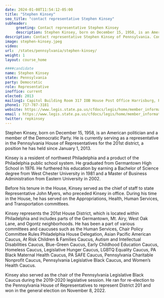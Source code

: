 ```yaml
---
date: 2024-01-08T11:54:12-05:00
title: "Stephen Kinsey"
seo_title: "contact representative Stephen Kinsey"
subheader:
     greeting: Contact representative Stephen Kinsey
     description: Stephen Kinsey, born on December 15, 1958, is an American politician and a member of the Democratic Party. He is currently serving as a representative in the Pennsylvania House of Representatives for the 201st district, a position he has held since January 1, 2013.
description: Contact representative Stephen Kinsey of Pennsylvania. Contact information for Stephen Kinsey includes email address, phone number, and mailing address.
image: stephen-kinsey.jpeg
video:
url:  /states/pennsylvania/stephen-kinsey/
weight: 1
layout: course_home

####candidate
name: Stephen Kinsey
state: Pennsylvania
party: Democratic
role: Representative
inoffice: current
elected: 2013
mailing1: Capitol Building Room 317 IOB House Post Office Harrisburg, PA 17120
phone1: 717-787-3181
website: https://www.legis.state.pa.us/cfdocs/legis/home/member_information/House_bio.cfm?id=1637/
email : https://www.legis.state.pa.us/cfdocs/legis/home/member_information/House_bio.cfm?id=1637/
twitter: repkinsey
---
```


Stephen Kinsey, born on December 15, 1958, is an American politician and a member of the Democratic Party. He is currently serving as a representative in the Pennsylvania House of Representatives for the 201st district, a position he has held since January 1, 2013.

Kinsey is a resident of northwest Philadelphia and a product of the Philadelphia public school system. He graduated from Germantown High School in 1976. He furthered his education by earning a Bachelor of Science degree from West Chester University in 1981 and a Master of Business Administration from Eastern University in 2002.

Before his tenure in the House, Kinsey served as the chief of staff to state Representative John Myers, who preceded Kinsey in office. During his time in the House, he has served on the Appropriations, Health, Human Services, and Transportation committees.

Kinsey represents the 201st House District, which is located within Philadelphia and includes parts of the Germantown, Mt. Airy, West Oak Lane, and Ogontz neighborhoods. He has been a part of various committees and caucuses such as the Human Services, Chair Policy Committee Rules Philadelphia House Delegation, Asian Pacific American Caucus, At Risk Children & Families Caucus, Autism and Intellectual Disabilities Caucus, Blue-Green Caucus, Early Childhood Education Caucus, Homeless Caucus, Legislative Hunger Caucus, LGBTQ Equality Caucus, PA Black Maternal Health Caucus, PA SAFE Caucus, Pennsylvania Charitable Nonprofit Caucus, Pennsylvania Legislative Black Caucus, and Women’s Health Caucus.

Kinsey also served as the chair of the Pennsylvania Legislative Black Caucus during the 2019-2020 legislative session. He ran for re-election to the Pennsylvania House of Representatives to represent District 201 and won in the general election on November 8, 2022.
